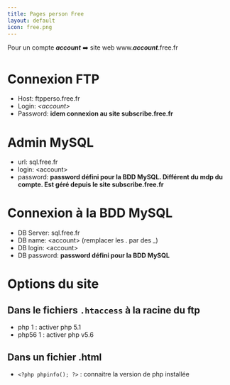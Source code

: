 ```yaml
---
title: Pages person Free
layout: default
icon: free.png
---
```

Pour un compte ***account*** ➡️ site web www.***account***.free.fr

# Connexion FTP

* Host: ftpperso.free.fr
* Login: *\<account\>*
* Password: **idem connexion au site subscribe.free.fr**

# Admin MySQL
* url: sql.free.fr
* login: \<account\>
* password: **password défini pour la BDD MySQL. Différent du mdp du compte. Est géré depuis le site subscribe.free.fr**

# Connexion à la BDD MySQL
* DB Server: sql.free.fr
* DB name: \<account\> (remplacer les . par des _)
* DB login: \<account\>
* DB password: **password défini pour la BDD MySQL**

# Options du site
## Dans le fichiers `.htaccess` à la racine du ftp
* php 1 : activer php 5.1
* php56 1 : activer php v5.6

## Dans un fichier .html
* `<?php phpinfo(); ?>` : connaitre la version de php installée
